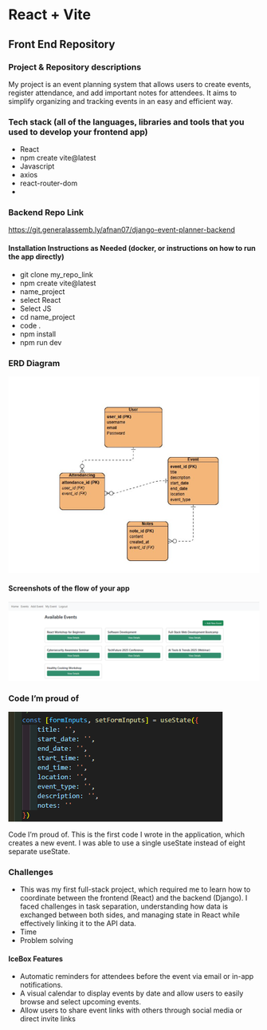 # React + Vite

## Front End Repository

### Project & Repository descriptions
My project is an event planning system that allows users to create events, register attendance, and add important notes for attendees. It aims to simplify organizing and tracking events in an easy and efficient way.

### Tech stack (all of the languages, libraries and tools that you used to develop your frontend app)
- React
-  npm create vite@latest
-   Javascript
-    axios
-    react-router-dom
-    
### Backend Repo Link
https://git.generalassemb.ly/afnan07/django-event-planner-backend

#### Installation Instructions as Needed (docker, or instructions on how to run the app directly)
- git clone my_repo_link
- npm create vite@latest
- name_project
- select React
- Select JS
- cd name_project
- code .
- npm install
- npm run dev

### ERD Diagram 
![ERD](./assets/ERD%20event%20planner.png)

#### Screenshots of the flow of your app
![EventList](./assets/All%20events%20page.png)


### Code I’m proud of
![code](./assets/code%20l'm%20proud.png)

Code I’m proud of. This is the first code I wrote in the application, which creates a new event. I was able to use a single useState instead of eight separate useState.

### Challenges
- This was my first full-stack project, which required me to learn how to coordinate between the frontend (React) and the backend (Django). I faced challenges in task separation, understanding how data is exchanged between both sides, and managing state in React while effectively linking it to the API data.
- Time 
- Problem solving

#### IceBox Features
- Automatic reminders for attendees before the event via email or in-app notifications.
- A visual calendar to display events by date and allow users to easily browse and select upcoming events. 
- Allow users to share event links with others through social media or direct invite links